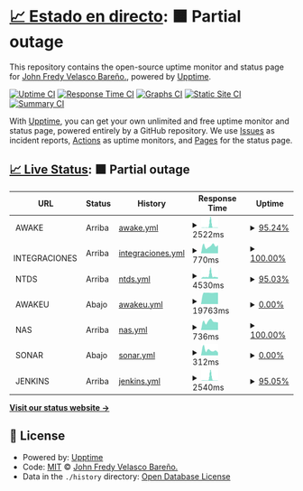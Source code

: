 # [📈 Estado en directo](https://monitor.awake.travel): <!--live status--> **🟧 Partial outage**

This repository contains the open-source uptime monitor and status page for [John Fredy Velasco Bareño.](https://monitor.awake.travel), powered by [Upptime](https://github.com/upptime/upptime).

[![Uptime CI](https://github.com/jovel882/awake/workflows/Uptime%20CI/badge.svg)](https://github.com/jovel882/awake/actions?query=workflow%3A%22Uptime+CI%22)
[![Response Time CI](https://github.com/jovel882/awake/workflows/Response%20Time%20CI/badge.svg)](https://github.com/jovel882/awake/actions?query=workflow%3A%22Response+Time+CI%22)
[![Graphs CI](https://github.com/jovel882/awake/workflows/Graphs%20CI/badge.svg)](https://github.com/jovel882/awake/actions?query=workflow%3A%22Graphs+CI%22)
[![Static Site CI](https://github.com/jovel882/awake/workflows/Static%20Site%20CI/badge.svg)](https://github.com/jovel882/awake/actions?query=workflow%3A%22Static+Site+CI%22)
[![Summary CI](https://github.com/jovel882/awake/workflows/Summary%20CI/badge.svg)](https://github.com/jovel882/awake/actions?query=workflow%3A%22Summary+CI%22)

With [Upptime](https://upptime.js.org), you can get your own unlimited and free uptime monitor and status page, powered entirely by a GitHub repository. We use [Issues](https://github.com/jovel882/awake/issues) as incident reports, [Actions](https://github.com/jovel882/awake/actions) as uptime monitors, and [Pages](https://monitor.awake.travel) for the status page.

## [📈 Live Status](https://demo.upptime.js.org): <!--live status--> **🟧 Partial outage**

<!--start: status pages-->
<!-- This summary is generated by Upptime (https://github.com/upptime/upptime) -->
<!-- Do not edit this manually, your changes will be overwritten -->
<!-- prettier-ignore -->
| URL | Status | History | Response Time | Uptime |
| --- | ------ | ------- | ------------- | ------ |
| <img alt="" src="https://awake.travel/vendor/Monitor/awake.png" height="13"> AWAKE | Arriba | [awake.yml](https://github.com/awjvelasco/awake/commits/HEAD/history/awake.yml) | <details><summary><img alt="Response time graph" src="./graphs/awake/response-time-week.png" height="20"> 2522ms</summary><br><a href="https://monitor.awake.travel/history/awake"><img alt="Response time 408" src="https://img.shields.io/endpoint?url=https%3A%2F%2Fraw.githubusercontent.com%2Fawjvelasco%2Fawake%2FHEAD%2Fapi%2Fawake%2Fresponse-time.json"></a><br><a href="https://monitor.awake.travel/history/awake"><img alt="24-hour response time 386" src="https://img.shields.io/endpoint?url=https%3A%2F%2Fraw.githubusercontent.com%2Fawjvelasco%2Fawake%2FHEAD%2Fapi%2Fawake%2Fresponse-time-day.json"></a><br><a href="https://monitor.awake.travel/history/awake"><img alt="7-day response time 2522" src="https://img.shields.io/endpoint?url=https%3A%2F%2Fraw.githubusercontent.com%2Fawjvelasco%2Fawake%2FHEAD%2Fapi%2Fawake%2Fresponse-time-week.json"></a><br><a href="https://monitor.awake.travel/history/awake"><img alt="30-day response time 941" src="https://img.shields.io/endpoint?url=https%3A%2F%2Fraw.githubusercontent.com%2Fawjvelasco%2Fawake%2FHEAD%2Fapi%2Fawake%2Fresponse-time-month.json"></a><br><a href="https://monitor.awake.travel/history/awake"><img alt="1-year response time 449" src="https://img.shields.io/endpoint?url=https%3A%2F%2Fraw.githubusercontent.com%2Fawjvelasco%2Fawake%2FHEAD%2Fapi%2Fawake%2Fresponse-time-year.json"></a></details> | <details><summary><a href="https://monitor.awake.travel/history/awake">95.24%</a></summary><a href="https://monitor.awake.travel/history/awake"><img alt="All-time uptime 99.94%" src="https://img.shields.io/endpoint?url=https%3A%2F%2Fraw.githubusercontent.com%2Fawjvelasco%2Fawake%2FHEAD%2Fapi%2Fawake%2Fuptime.json"></a><br><a href="https://monitor.awake.travel/history/awake"><img alt="24-hour uptime 100.00%" src="https://img.shields.io/endpoint?url=https%3A%2F%2Fraw.githubusercontent.com%2Fawjvelasco%2Fawake%2FHEAD%2Fapi%2Fawake%2Fuptime-day.json"></a><br><a href="https://monitor.awake.travel/history/awake"><img alt="7-day uptime 95.24%" src="https://img.shields.io/endpoint?url=https%3A%2F%2Fraw.githubusercontent.com%2Fawjvelasco%2Fawake%2FHEAD%2Fapi%2Fawake%2Fuptime-week.json"></a><br><a href="https://monitor.awake.travel/history/awake"><img alt="30-day uptime 98.90%" src="https://img.shields.io/endpoint?url=https%3A%2F%2Fraw.githubusercontent.com%2Fawjvelasco%2Fawake%2FHEAD%2Fapi%2Fawake%2Fuptime-month.json"></a><br><a href="https://monitor.awake.travel/history/awake"><img alt="1-year uptime 99.90%" src="https://img.shields.io/endpoint?url=https%3A%2F%2Fraw.githubusercontent.com%2Fawjvelasco%2Fawake%2FHEAD%2Fapi%2Fawake%2Fuptime-year.json"></a></details>
| <img alt="" src="https://awake.travel/vendor/Monitor/integraciones.png" height="13"> INTEGRACIONES | Arriba | [integraciones.yml](https://github.com/awjvelasco/awake/commits/HEAD/history/integraciones.yml) | <details><summary><img alt="Response time graph" src="./graphs/integraciones/response-time-week.png" height="20"> 770ms</summary><br><a href="https://monitor.awake.travel/history/integraciones"><img alt="Response time 858" src="https://img.shields.io/endpoint?url=https%3A%2F%2Fraw.githubusercontent.com%2Fawjvelasco%2Fawake%2FHEAD%2Fapi%2Fintegraciones%2Fresponse-time.json"></a><br><a href="https://monitor.awake.travel/history/integraciones"><img alt="24-hour response time 842" src="https://img.shields.io/endpoint?url=https%3A%2F%2Fraw.githubusercontent.com%2Fawjvelasco%2Fawake%2FHEAD%2Fapi%2Fintegraciones%2Fresponse-time-day.json"></a><br><a href="https://monitor.awake.travel/history/integraciones"><img alt="7-day response time 770" src="https://img.shields.io/endpoint?url=https%3A%2F%2Fraw.githubusercontent.com%2Fawjvelasco%2Fawake%2FHEAD%2Fapi%2Fintegraciones%2Fresponse-time-week.json"></a><br><a href="https://monitor.awake.travel/history/integraciones"><img alt="30-day response time 1866" src="https://img.shields.io/endpoint?url=https%3A%2F%2Fraw.githubusercontent.com%2Fawjvelasco%2Fawake%2FHEAD%2Fapi%2Fintegraciones%2Fresponse-time-month.json"></a><br><a href="https://monitor.awake.travel/history/integraciones"><img alt="1-year response time 862" src="https://img.shields.io/endpoint?url=https%3A%2F%2Fraw.githubusercontent.com%2Fawjvelasco%2Fawake%2FHEAD%2Fapi%2Fintegraciones%2Fresponse-time-year.json"></a></details> | <details><summary><a href="https://monitor.awake.travel/history/integraciones">100.00%</a></summary><a href="https://monitor.awake.travel/history/integraciones"><img alt="All-time uptime 99.89%" src="https://img.shields.io/endpoint?url=https%3A%2F%2Fraw.githubusercontent.com%2Fawjvelasco%2Fawake%2FHEAD%2Fapi%2Fintegraciones%2Fuptime.json"></a><br><a href="https://monitor.awake.travel/history/integraciones"><img alt="24-hour uptime 100.00%" src="https://img.shields.io/endpoint?url=https%3A%2F%2Fraw.githubusercontent.com%2Fawjvelasco%2Fawake%2FHEAD%2Fapi%2Fintegraciones%2Fuptime-day.json"></a><br><a href="https://monitor.awake.travel/history/integraciones"><img alt="7-day uptime 100.00%" src="https://img.shields.io/endpoint?url=https%3A%2F%2Fraw.githubusercontent.com%2Fawjvelasco%2Fawake%2FHEAD%2Fapi%2Fintegraciones%2Fuptime-week.json"></a><br><a href="https://monitor.awake.travel/history/integraciones"><img alt="30-day uptime 99.10%" src="https://img.shields.io/endpoint?url=https%3A%2F%2Fraw.githubusercontent.com%2Fawjvelasco%2Fawake%2FHEAD%2Fapi%2Fintegraciones%2Fuptime-month.json"></a><br><a href="https://monitor.awake.travel/history/integraciones"><img alt="1-year uptime 99.73%" src="https://img.shields.io/endpoint?url=https%3A%2F%2Fraw.githubusercontent.com%2Fawjvelasco%2Fawake%2FHEAD%2Fapi%2Fintegraciones%2Fuptime-year.json"></a></details>
| <img alt="" src="https://awake.travel/vendor/Monitor/ntds.jpg" height="13"> NTDS | Arriba | [ntds.yml](https://github.com/awjvelasco/awake/commits/HEAD/history/ntds.yml) | <details><summary><img alt="Response time graph" src="./graphs/ntds/response-time-week.png" height="20"> 4530ms</summary><br><a href="https://monitor.awake.travel/history/ntds"><img alt="Response time 2203" src="https://img.shields.io/endpoint?url=https%3A%2F%2Fraw.githubusercontent.com%2Fawjvelasco%2Fawake%2FHEAD%2Fapi%2Fntds%2Fresponse-time.json"></a><br><a href="https://monitor.awake.travel/history/ntds"><img alt="24-hour response time 2171" src="https://img.shields.io/endpoint?url=https%3A%2F%2Fraw.githubusercontent.com%2Fawjvelasco%2Fawake%2FHEAD%2Fapi%2Fntds%2Fresponse-time-day.json"></a><br><a href="https://monitor.awake.travel/history/ntds"><img alt="7-day response time 4530" src="https://img.shields.io/endpoint?url=https%3A%2F%2Fraw.githubusercontent.com%2Fawjvelasco%2Fawake%2FHEAD%2Fapi%2Fntds%2Fresponse-time-week.json"></a><br><a href="https://monitor.awake.travel/history/ntds"><img alt="30-day response time 2927" src="https://img.shields.io/endpoint?url=https%3A%2F%2Fraw.githubusercontent.com%2Fawjvelasco%2Fawake%2FHEAD%2Fapi%2Fntds%2Fresponse-time-month.json"></a><br><a href="https://monitor.awake.travel/history/ntds"><img alt="1-year response time 2264" src="https://img.shields.io/endpoint?url=https%3A%2F%2Fraw.githubusercontent.com%2Fawjvelasco%2Fawake%2FHEAD%2Fapi%2Fntds%2Fresponse-time-year.json"></a></details> | <details><summary><a href="https://monitor.awake.travel/history/ntds">95.03%</a></summary><a href="https://monitor.awake.travel/history/ntds"><img alt="All-time uptime 99.91%" src="https://img.shields.io/endpoint?url=https%3A%2F%2Fraw.githubusercontent.com%2Fawjvelasco%2Fawake%2FHEAD%2Fapi%2Fntds%2Fuptime.json"></a><br><a href="https://monitor.awake.travel/history/ntds"><img alt="24-hour uptime 100.00%" src="https://img.shields.io/endpoint?url=https%3A%2F%2Fraw.githubusercontent.com%2Fawjvelasco%2Fawake%2FHEAD%2Fapi%2Fntds%2Fuptime-day.json"></a><br><a href="https://monitor.awake.travel/history/ntds"><img alt="7-day uptime 95.03%" src="https://img.shields.io/endpoint?url=https%3A%2F%2Fraw.githubusercontent.com%2Fawjvelasco%2Fawake%2FHEAD%2Fapi%2Fntds%2Fuptime-week.json"></a><br><a href="https://monitor.awake.travel/history/ntds"><img alt="30-day uptime 98.86%" src="https://img.shields.io/endpoint?url=https%3A%2F%2Fraw.githubusercontent.com%2Fawjvelasco%2Fawake%2FHEAD%2Fapi%2Fntds%2Fuptime-month.json"></a><br><a href="https://monitor.awake.travel/history/ntds"><img alt="1-year uptime 99.85%" src="https://img.shields.io/endpoint?url=https%3A%2F%2Fraw.githubusercontent.com%2Fawjvelasco%2Fawake%2FHEAD%2Fapi%2Fntds%2Fuptime-year.json"></a></details>
| <img alt="" src="https://awake.travel/vendor/Monitor/AwakeU.ico" height="13"> AWAKEU | Abajo | [awakeu.yml](https://github.com/awjvelasco/awake/commits/HEAD/history/awakeu.yml) | <details><summary><img alt="Response time graph" src="./graphs/awakeu/response-time-week.png" height="20"> 19763ms</summary><br><a href="https://monitor.awake.travel/history/awakeu"><img alt="Response time 2848" src="https://img.shields.io/endpoint?url=https%3A%2F%2Fraw.githubusercontent.com%2Fawjvelasco%2Fawake%2FHEAD%2Fapi%2Fawakeu%2Fresponse-time.json"></a><br><a href="https://monitor.awake.travel/history/awakeu"><img alt="24-hour response time 19769" src="https://img.shields.io/endpoint?url=https%3A%2F%2Fraw.githubusercontent.com%2Fawjvelasco%2Fawake%2FHEAD%2Fapi%2Fawakeu%2Fresponse-time-day.json"></a><br><a href="https://monitor.awake.travel/history/awakeu"><img alt="7-day response time 19763" src="https://img.shields.io/endpoint?url=https%3A%2F%2Fraw.githubusercontent.com%2Fawjvelasco%2Fawake%2FHEAD%2Fapi%2Fawakeu%2Fresponse-time-week.json"></a><br><a href="https://monitor.awake.travel/history/awakeu"><img alt="30-day response time 19726" src="https://img.shields.io/endpoint?url=https%3A%2F%2Fraw.githubusercontent.com%2Fawjvelasco%2Fawake%2FHEAD%2Fapi%2Fawakeu%2Fresponse-time-month.json"></a><br><a href="https://monitor.awake.travel/history/awakeu"><img alt="1-year response time 3759" src="https://img.shields.io/endpoint?url=https%3A%2F%2Fraw.githubusercontent.com%2Fawjvelasco%2Fawake%2FHEAD%2Fapi%2Fawakeu%2Fresponse-time-year.json"></a></details> | <details><summary><a href="https://monitor.awake.travel/history/awakeu">0.00%</a></summary><a href="https://monitor.awake.travel/history/awakeu"><img alt="All-time uptime 94.47%" src="https://img.shields.io/endpoint?url=https%3A%2F%2Fraw.githubusercontent.com%2Fawjvelasco%2Fawake%2FHEAD%2Fapi%2Fawakeu%2Fuptime.json"></a><br><a href="https://monitor.awake.travel/history/awakeu"><img alt="24-hour uptime 0.00%" src="https://img.shields.io/endpoint?url=https%3A%2F%2Fraw.githubusercontent.com%2Fawjvelasco%2Fawake%2FHEAD%2Fapi%2Fawakeu%2Fuptime-day.json"></a><br><a href="https://monitor.awake.travel/history/awakeu"><img alt="7-day uptime 0.00%" src="https://img.shields.io/endpoint?url=https%3A%2F%2Fraw.githubusercontent.com%2Fawjvelasco%2Fawake%2FHEAD%2Fapi%2Fawakeu%2Fuptime-week.json"></a><br><a href="https://monitor.awake.travel/history/awakeu"><img alt="30-day uptime 1.38%" src="https://img.shields.io/endpoint?url=https%3A%2F%2Fraw.githubusercontent.com%2Fawjvelasco%2Fawake%2FHEAD%2Fapi%2Fawakeu%2Fuptime-month.json"></a><br><a href="https://monitor.awake.travel/history/awakeu"><img alt="1-year uptime 82.57%" src="https://img.shields.io/endpoint?url=https%3A%2F%2Fraw.githubusercontent.com%2Fawjvelasco%2Fawake%2FHEAD%2Fapi%2Fawakeu%2Fuptime-year.json"></a></details>
| <img alt="" src="https://awake.travel/vendor/Monitor/nas.png" height="13"> NAS | Arriba | [nas.yml](https://github.com/awjvelasco/awake/commits/HEAD/history/nas.yml) | <details><summary><img alt="Response time graph" src="./graphs/nas/response-time-week.png" height="20"> 736ms</summary><br><a href="https://monitor.awake.travel/history/nas"><img alt="Response time 728" src="https://img.shields.io/endpoint?url=https%3A%2F%2Fraw.githubusercontent.com%2Fawjvelasco%2Fawake%2FHEAD%2Fapi%2Fnas%2Fresponse-time.json"></a><br><a href="https://monitor.awake.travel/history/nas"><img alt="24-hour response time 652" src="https://img.shields.io/endpoint?url=https%3A%2F%2Fraw.githubusercontent.com%2Fawjvelasco%2Fawake%2FHEAD%2Fapi%2Fnas%2Fresponse-time-day.json"></a><br><a href="https://monitor.awake.travel/history/nas"><img alt="7-day response time 736" src="https://img.shields.io/endpoint?url=https%3A%2F%2Fraw.githubusercontent.com%2Fawjvelasco%2Fawake%2FHEAD%2Fapi%2Fnas%2Fresponse-time-week.json"></a><br><a href="https://monitor.awake.travel/history/nas"><img alt="30-day response time 654" src="https://img.shields.io/endpoint?url=https%3A%2F%2Fraw.githubusercontent.com%2Fawjvelasco%2Fawake%2FHEAD%2Fapi%2Fnas%2Fresponse-time-month.json"></a><br><a href="https://monitor.awake.travel/history/nas"><img alt="1-year response time 692" src="https://img.shields.io/endpoint?url=https%3A%2F%2Fraw.githubusercontent.com%2Fawjvelasco%2Fawake%2FHEAD%2Fapi%2Fnas%2Fresponse-time-year.json"></a></details> | <details><summary><a href="https://monitor.awake.travel/history/nas">100.00%</a></summary><a href="https://monitor.awake.travel/history/nas"><img alt="All-time uptime 89.61%" src="https://img.shields.io/endpoint?url=https%3A%2F%2Fraw.githubusercontent.com%2Fawjvelasco%2Fawake%2FHEAD%2Fapi%2Fnas%2Fuptime.json"></a><br><a href="https://monitor.awake.travel/history/nas"><img alt="24-hour uptime 100.00%" src="https://img.shields.io/endpoint?url=https%3A%2F%2Fraw.githubusercontent.com%2Fawjvelasco%2Fawake%2FHEAD%2Fapi%2Fnas%2Fuptime-day.json"></a><br><a href="https://monitor.awake.travel/history/nas"><img alt="7-day uptime 100.00%" src="https://img.shields.io/endpoint?url=https%3A%2F%2Fraw.githubusercontent.com%2Fawjvelasco%2Fawake%2FHEAD%2Fapi%2Fnas%2Fuptime-week.json"></a><br><a href="https://monitor.awake.travel/history/nas"><img alt="30-day uptime 100.00%" src="https://img.shields.io/endpoint?url=https%3A%2F%2Fraw.githubusercontent.com%2Fawjvelasco%2Fawake%2FHEAD%2Fapi%2Fnas%2Fuptime-month.json"></a><br><a href="https://monitor.awake.travel/history/nas"><img alt="1-year uptime 90.71%" src="https://img.shields.io/endpoint?url=https%3A%2F%2Fraw.githubusercontent.com%2Fawjvelasco%2Fawake%2FHEAD%2Fapi%2Fnas%2Fuptime-year.json"></a></details>
| <img alt="" src="https://awake.travel/vendor/Monitor/sonar.png" height="13"> SONAR | Abajo | [sonar.yml](https://github.com/awjvelasco/awake/commits/HEAD/history/sonar.yml) | <details><summary><img alt="Response time graph" src="./graphs/sonar/response-time-week.png" height="20"> 312ms</summary><br><a href="https://monitor.awake.travel/history/sonar"><img alt="Response time 263" src="https://img.shields.io/endpoint?url=https%3A%2F%2Fraw.githubusercontent.com%2Fawjvelasco%2Fawake%2FHEAD%2Fapi%2Fsonar%2Fresponse-time.json"></a><br><a href="https://monitor.awake.travel/history/sonar"><img alt="24-hour response time 170" src="https://img.shields.io/endpoint?url=https%3A%2F%2Fraw.githubusercontent.com%2Fawjvelasco%2Fawake%2FHEAD%2Fapi%2Fsonar%2Fresponse-time-day.json"></a><br><a href="https://monitor.awake.travel/history/sonar"><img alt="7-day response time 312" src="https://img.shields.io/endpoint?url=https%3A%2F%2Fraw.githubusercontent.com%2Fawjvelasco%2Fawake%2FHEAD%2Fapi%2Fsonar%2Fresponse-time-week.json"></a><br><a href="https://monitor.awake.travel/history/sonar"><img alt="30-day response time 290" src="https://img.shields.io/endpoint?url=https%3A%2F%2Fraw.githubusercontent.com%2Fawjvelasco%2Fawake%2FHEAD%2Fapi%2Fsonar%2Fresponse-time-month.json"></a><br><a href="https://monitor.awake.travel/history/sonar"><img alt="1-year response time 273" src="https://img.shields.io/endpoint?url=https%3A%2F%2Fraw.githubusercontent.com%2Fawjvelasco%2Fawake%2FHEAD%2Fapi%2Fsonar%2Fresponse-time-year.json"></a></details> | <details><summary><a href="https://monitor.awake.travel/history/sonar">0.00%</a></summary><a href="https://monitor.awake.travel/history/sonar"><img alt="All-time uptime 38.59%" src="https://img.shields.io/endpoint?url=https%3A%2F%2Fraw.githubusercontent.com%2Fawjvelasco%2Fawake%2FHEAD%2Fapi%2Fsonar%2Fuptime.json"></a><br><a href="https://monitor.awake.travel/history/sonar"><img alt="24-hour uptime 0.00%" src="https://img.shields.io/endpoint?url=https%3A%2F%2Fraw.githubusercontent.com%2Fawjvelasco%2Fawake%2FHEAD%2Fapi%2Fsonar%2Fuptime-day.json"></a><br><a href="https://monitor.awake.travel/history/sonar"><img alt="7-day uptime 0.00%" src="https://img.shields.io/endpoint?url=https%3A%2F%2Fraw.githubusercontent.com%2Fawjvelasco%2Fawake%2FHEAD%2Fapi%2Fsonar%2Fuptime-week.json"></a><br><a href="https://monitor.awake.travel/history/sonar"><img alt="30-day uptime 1.38%" src="https://img.shields.io/endpoint?url=https%3A%2F%2Fraw.githubusercontent.com%2Fawjvelasco%2Fawake%2FHEAD%2Fapi%2Fsonar%2Fuptime-month.json"></a><br><a href="https://monitor.awake.travel/history/sonar"><img alt="1-year uptime 0.00%" src="https://img.shields.io/endpoint?url=https%3A%2F%2Fraw.githubusercontent.com%2Fawjvelasco%2Fawake%2FHEAD%2Fapi%2Fsonar%2Fuptime-year.json"></a></details>
| <img alt="" src="https://awake.travel/vendor/Monitor/jenkins.svg" height="13"> JENKINS | Arriba | [jenkins.yml](https://github.com/awjvelasco/awake/commits/HEAD/history/jenkins.yml) | <details><summary><img alt="Response time graph" src="./graphs/jenkins/response-time-week.png" height="20"> 2540ms</summary><br><a href="https://monitor.awake.travel/history/jenkins"><img alt="Response time 298" src="https://img.shields.io/endpoint?url=https%3A%2F%2Fraw.githubusercontent.com%2Fawjvelasco%2Fawake%2FHEAD%2Fapi%2Fjenkins%2Fresponse-time.json"></a><br><a href="https://monitor.awake.travel/history/jenkins"><img alt="24-hour response time 176" src="https://img.shields.io/endpoint?url=https%3A%2F%2Fraw.githubusercontent.com%2Fawjvelasco%2Fawake%2FHEAD%2Fapi%2Fjenkins%2Fresponse-time-day.json"></a><br><a href="https://monitor.awake.travel/history/jenkins"><img alt="7-day response time 2540" src="https://img.shields.io/endpoint?url=https%3A%2F%2Fraw.githubusercontent.com%2Fawjvelasco%2Fawake%2FHEAD%2Fapi%2Fjenkins%2Fresponse-time-week.json"></a><br><a href="https://monitor.awake.travel/history/jenkins"><img alt="30-day response time 944" src="https://img.shields.io/endpoint?url=https%3A%2F%2Fraw.githubusercontent.com%2Fawjvelasco%2Fawake%2FHEAD%2Fapi%2Fjenkins%2Fresponse-time-month.json"></a><br><a href="https://monitor.awake.travel/history/jenkins"><img alt="1-year response time 322" src="https://img.shields.io/endpoint?url=https%3A%2F%2Fraw.githubusercontent.com%2Fawjvelasco%2Fawake%2FHEAD%2Fapi%2Fjenkins%2Fresponse-time-year.json"></a></details> | <details><summary><a href="https://monitor.awake.travel/history/jenkins">95.05%</a></summary><a href="https://monitor.awake.travel/history/jenkins"><img alt="All-time uptime 99.95%" src="https://img.shields.io/endpoint?url=https%3A%2F%2Fraw.githubusercontent.com%2Fawjvelasco%2Fawake%2FHEAD%2Fapi%2Fjenkins%2Fuptime.json"></a><br><a href="https://monitor.awake.travel/history/jenkins"><img alt="24-hour uptime 100.00%" src="https://img.shields.io/endpoint?url=https%3A%2F%2Fraw.githubusercontent.com%2Fawjvelasco%2Fawake%2FHEAD%2Fapi%2Fjenkins%2Fuptime-day.json"></a><br><a href="https://monitor.awake.travel/history/jenkins"><img alt="7-day uptime 95.05%" src="https://img.shields.io/endpoint?url=https%3A%2F%2Fraw.githubusercontent.com%2Fawjvelasco%2Fawake%2FHEAD%2Fapi%2Fjenkins%2Fuptime-week.json"></a><br><a href="https://monitor.awake.travel/history/jenkins"><img alt="30-day uptime 98.86%" src="https://img.shields.io/endpoint?url=https%3A%2F%2Fraw.githubusercontent.com%2Fawjvelasco%2Fawake%2FHEAD%2Fapi%2Fjenkins%2Fuptime-month.json"></a><br><a href="https://monitor.awake.travel/history/jenkins"><img alt="1-year uptime 99.90%" src="https://img.shields.io/endpoint?url=https%3A%2F%2Fraw.githubusercontent.com%2Fawjvelasco%2Fawake%2FHEAD%2Fapi%2Fjenkins%2Fuptime-year.json"></a></details>

<!--end: status pages-->

[**Visit our status website →**](https://monitor.awake.travel)

## 📄 License

- Powered by: [Upptime](https://github.com/upptime/upptime)
- Code: [MIT](./LICENSE) © [John Fredy Velasco Bareño.](https://monitor.awake.travel)
- Data in the `./history` directory: [Open Database License](https://opendatacommons.org/licenses/odbl/1-0/)
